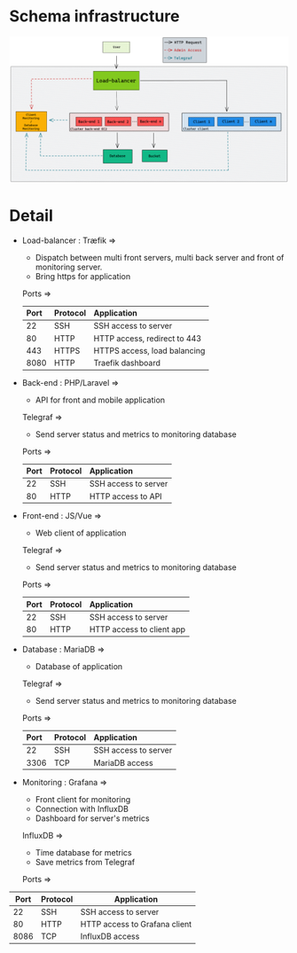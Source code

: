 # Schema infrastructure

![schema infrastructure](./assets/schema_infra.png)

# Detail

- Load-balancer : 
	Træfik => 
	- Dispatch between multi front servers, multi back server and front of monitoring server. 
	- Bring https for application

	Ports =>
	
	| Port | Protocol | Application                  |
	| ---- | -------- | ---------------------------- |
	| 22   | SSH      | SSH access to server         |
	| 80   | HTTP     | HTTP access, redirect to 443 |
	| 443  | HTTPS    | HTTPS access, load balancing |
	| 8080 | HTTP     | Traefik dashboard            | 

- Back-end :
	PHP/Laravel =>
	- API for front and mobile application
	
	Telegraf =>
	- Send server status and metrics to monitoring database

	Ports =>
	
	| Port | Protocol | Application               |
	| ---- | -------- | ------------------------- |
	| 22   | SSH      | SSH access to server      |
	| 80   | HTTP     | HTTP access to API | 

- Front-end :
	JS/Vue =>
	- Web client of application
	
	Telegraf =>
	- Send server status and metrics to monitoring database

	Ports =>
	
	| Port | Protocol | Application               |
	| ---- | -------- | ------------------------- |
	| 22   | SSH      | SSH access to server      |
	| 80   | HTTP     | HTTP access to client app | 
	

- Database : 
	MariaDB =>
	- Database of application

	Telegraf =>
	- Send server status and metrics to monitoring database

	Ports =>


	| Port | Protocol | Application          |
	| ---- | -------- | -------------------- |
	| 22   | SSH      | SSH access to server |
	| 3306 | TCP      | MariaDB access       |

- Monitoring :
	Grafana =>
	- Front client for monitoring
	- Connection with InfluxDB
	- Dashboard for server's metrics

	InfluxDB =>
	- Time database for metrics
	- Save metrics from Telegraf

	Ports => 

| Port | Protocol | Application                   |
| ---- | -------- | ----------------------------- |
| 22   | SSH      | SSH access to server          |
| 80   | HTTP     | HTTP access to Grafana client | 
| 8086 | TCP      | InfluxDB access               |


